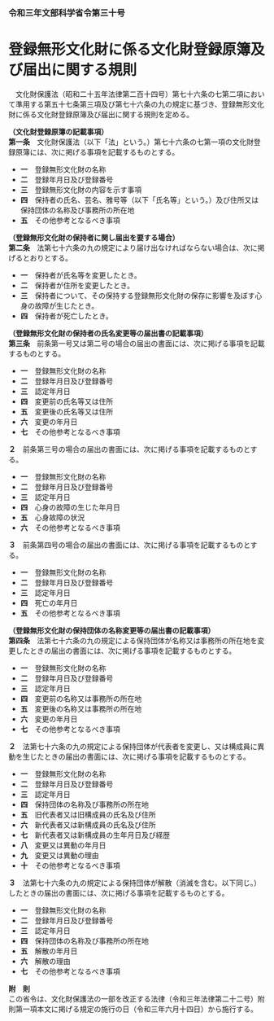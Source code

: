 ### 令和三年文部科学省令第三十号  
# 登録無形文化財に係る文化財登録原簿及び届出に関する規則  
　文化財保護法（昭和二十五年法律第二百十四号）第七十六条の七第二項において準用する第五十七条第三項及び第七十六条の九の規定に基づき、登録無形文化財に係る文化財登録原簿及び届出に関する規則を定める。  
  
**（文化財登録原簿の記載事項）**  
**第一条**　文化財保護法（以下「法」という。）第七十六条の七第一項の文化財登録原簿には、次に掲げる事項を記載するものとする。  
* **一**　登録無形文化財の名称  
* **二**　登録年月日及び登録番号  
* **三**　登録無形文化財の内容を示す事項  
* **四**　保持者の氏名、芸名、雅号等（以下「氏名等」という。）及び住所又は保持団体の名称及び事務所の所在地  
* **五**　その他参考となるべき事項  
  
**（登録無形文化財の保持者に関し届出を要する場合）**  
**第二条**　法第七十六条の九の規定により届け出なければならない場合は、次に掲げるとおりとする。  
* **一**　保持者が氏名等を変更したとき。  
* **二**　保持者が住所を変更したとき。  
* **三**　保持者について、その保持する登録無形文化財の保存に影響を及ぼす心身の故障が生じたとき。  
* **四**　保持者が死亡したとき。  
  
**（登録無形文化財の保持者の氏名変更等の届出書の記載事項）**  
**第三条**　前条第一号又は第二号の場合の届出の書面には、次に掲げる事項を記載するものとする。  
* **一**　登録無形文化財の名称  
* **二**　登録年月日及び登録番号  
* **三**　認定年月日  
* **四**　変更前の氏名等又は住所  
* **五**　変更後の氏名等又は住所  
* **六**　変更の年月日  
* **七**　その他参考となるべき事項  
  
**２**　前条第三号の場合の届出の書面には、次に掲げる事項を記載するものとする。  
* **一**　登録無形文化財の名称  
* **二**　登録年月日及び登録番号  
* **三**　認定年月日  
* **四**　心身の故障の生じた年月日  
* **五**　心身故障の状況  
* **六**　その他参考となるべき事項  
  
**３**　前条第四号の場合の届出の書面には、次に掲げる事項を記載するものとする。  
* **一**　登録無形文化財の名称  
* **二**　登録年月日及び登録番号  
* **三**　認定年月日  
* **四**　死亡の年月日  
* **五**　その他参考となるべき事項  
  
**（登録無形文化財の保持団体の名称変更等の届出書の記載事項）**  
**第四条**　法第七十六条の九の規定による保持団体が名称又は事務所の所在地を変更したときの届出の書面には、次に掲げる事項を記載するものとする。  
* **一**　登録無形文化財の名称  
* **二**　登録年月日及び登録番号  
* **三**　認定年月日  
* **四**　変更前の名称又は事務所の所在地  
* **五**　変更後の名称又は事務所の所在地  
* **六**　変更の年月日  
* **七**　その他参考となるべき事項  
  
**２**　法第七十六条の九の規定による保持団体が代表者を変更し、又は構成員に異動を生じたときの届出の書面には、次に掲げる事項を記載するものとする。  
* **一**　登録無形文化財の名称  
* **二**　登録年月日及び登録番号  
* **三**　認定年月日  
* **四**　保持団体の名称及び事務所の所在地  
* **五**　旧代表者又は旧構成員の氏名及び住所  
* **六**　新代表者又は新構成員の氏名及び住所  
* **七**　新代表者又は新構成員の生年月日及び経歴  
* **八**　変更又は異動の年月日  
* **九**　変更又は異動の理由  
* **十**　その他参考となるべき事項  
  
**３**　法第七十六条の九の規定による保持団体が解散（消滅を含む。以下同じ。）したときの届出の書面には、次に掲げる事項を記載するものとする。  
* **一**　登録無形文化財の名称  
* **二**　登録年月日及び登録番号  
* **三**　認定年月日  
* **四**　保持団体の名称及び事務所の所在地  
* **五**　解散の年月日  
* **六**　解散の理由  
* **七**　その他参考となるべき事項  
  
**附　則**  
この省令は、文化財保護法の一部を改正する法律（令和三年法律第二十二号）附則第一項本文に掲げる規定の施行の日（令和三年六月十四日）から施行する。  
  
